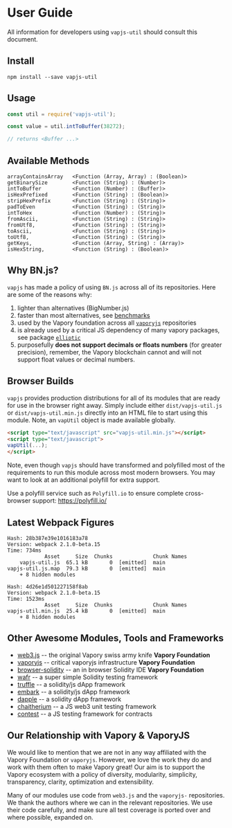 # User Guide

All information for developers using `vapjs-util` should consult this document.

## Install

```
npm install --save vapjs-util
```

## Usage

```js
const util = require('vapjs-util');

const value = util.intToBuffer(38272);

// returns <Buffer ...>
```

## Available Methods

```
arrayContainsArray   <Function (Array, Array) : (Boolean)>
getBinarySize        <Function (String) : (Number)>
intToBuffer          <Function (Number) : (Buffer)>
isHexPrefixed        <Function (String) : (Boolean)>
stripHexPrefix       <Function (String) : (String)>
padToEven            <Function (String) : (String)>
intToHex             <Function (Number) : (String)>
fromAscii,           <Function (String) : (String)>
fromUtf8,            <Function (String) : (String)>
toAscii,             <Function (String) : (String)>
toUtf8,              <Function (String) : (String)>
getKeys,             <Function (Array, String) : (Array)>
isHexString,         <Function (String) : (Boolean)>
```

## Why BN.js?

`vapjs` has made a policy of using `BN.js` across all of its repositories. Here are some of the reasons why:

  1. lighter than alternatives (BigNumber.js)
  2. faster than most alternatives, see [benchmarks](https://github.com/indutny/bn.js/issues/89)
  3. used by the Vapory foundation across all [`vaporyjs`](https://github.com/vaporyjs) repositories
  4. is already used by a critical JS dependency of many vapory packages, see package [`elliptic`](https://github.com/indutny/elliptic)
  5. purposefully **does not support decimals or floats numbers** (for greater precision), remember, the Vapory blockchain cannot and will not support float values or decimal numbers.

## Browser Builds

`vapjs` provides production distributions for all of its modules that are ready for use in the browser right away. Simply include either `dist/vapjs-util.js` or `dist/vapjs-util.min.js` directly into an HTML file to start using this module. Note, an `vapUtil` object is made available globally.

```html
<script type="text/javascript" src="vapjs-util.min.js"></script>
<script type="text/javascript">
vapUtil(...);
</script>
```

Note, even though `vapjs` should have transformed and polyfilled most of the requirements to run this module across most modern browsers. You may want to look at an additional polyfill for extra support.

Use a polyfill service such as `Polyfill.io` to ensure complete cross-browser support:
https://polyfill.io/

## Latest Webpack Figures

```
Hash: 28b387e39e1016183a78                                                         
Version: webpack 2.1.0-beta.15
Time: 734ms
            Asset     Size  Chunks             Chunk Names
    vapjs-util.js  65.1 kB       0  [emitted]  main
vapjs-util.js.map  79.3 kB       0  [emitted]  main
    + 8 hidden modules

Hash: 4d26e1d501227158f8ab                                                         
Version: webpack 2.1.0-beta.15
Time: 1523ms
            Asset     Size  Chunks             Chunk Names
vapjs-util.min.js  25.4 kB       0  [emitted]  main
    + 8 hidden modules
```

## Other Awesome Modules, Tools and Frameworks

 - [web3.js](https://github.com/vaporyco/web3.js) -- the original Vapory swiss army knife **Vapory Foundation**
 - [vaporyjs](https://github.com/vaporyjs) -- critical vaporyjs infrastructure **Vapory Foundation**
 - [browser-solidity](https://vaporyco.github.io/browser-solidity) -- an in browser Solidity IDE **Vapory Foundation**
 - [wafr](https://github.com/silentcicero/wafr) -- a super simple Solidity testing framework
 - [truffle](https://github.com/ConsenSys/truffle) -- a solidity/js dApp framework
 - [embark](https://github.com/iurimatias/embark-framework) -- a solidity/js dApp framework
 - [dapple](https://github.com/nexusdev/dapple) -- a solidity dApp framework
 - [chaitherium](https://github.com/SafeMarket/chaithereum) -- a JS web3 unit testing framework
 - [contest](https://github.com/DigixGlobal/contest) -- a JS testing framework for contracts

## Our Relationship with Vapory & VaporyJS

 We would like to mention that we are not in any way affiliated with the Vapory Foundation or `vaporyjs`. However, we love the work they do and work with them often to make Vapory great! Our aim is to support the Vapory ecosystem with a policy of diversity, modularity, simplicity, transparency, clarity, optimization and extensibility.

 Many of our modules use code from `web3.js` and the `vaporyjs-` repositories. We thank the authors where we can in the relevant repositories. We use their code carefully, and make sure all test coverage is ported over and where possible, expanded on.
